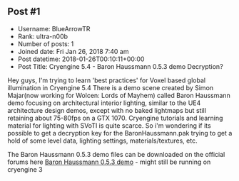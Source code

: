 ## Post #1
- Username: BlueArrowTR
- Rank: ultra-n00b
- Number of posts: 1
- Joined date: Fri Jan 26, 2018 7:40 am
- Post datetime: 2018-01-26T00:10:11+00:00
- Post Title: Cryengine 5.4 - Baron Haussmann 0.5.3 demo Decryption?

Hey guys, I'm trying to learn 'best practices' for Voxel based global illumination in Cryengine 5.4
There is a demo scene created by Simon Majar(now working for Wolcen: Lords of Mayhem) called Baron Haussmann demo focusing on architectural interior lighting, similar to the UE4 architecture design demos, except with no baked lightmaps but still retaining about 75-80fps on a GTX 1070. 
Cryengine tutorials and learning material for lighting with SVoTI is quite scarce. So i'm wondering if its possible to get a decryption key for the BaronHaussmann.pak trying to get a hold of some level data, lighting settings, materials/textures, etc.

The Baron Haussmann 0.5.3 demo files can be downloaded on the official forums here
[Baron Haussmann 0.5.3 demo](https://forum.cryengine.com/viewtopic.php?t=942) - might still be running on cryengine 3
